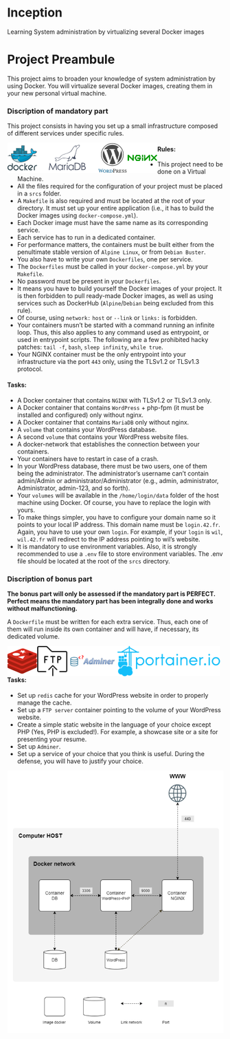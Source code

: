 # Inception
Learning System administration by virtualizing several Docker images

# Project Preambule

This project aims to broaden your knowledge of system administration by using Docker.
You will virtualize several Docker images, creating them in your new personal virtual machine.

### Discription of mandatory part
This project consists in having you set up a small infrastructure composed of different services under specific rules.

<img align="left" src="img/docker.svg" height="70">
<img align="left" src="img/mariadb.svg" height="70">
<img align="left" src="img/wordpress.svg" height="70">
<img align="left" src="img/nginx.svg" height="70">


#### Rules:
- This project need to be done on a Virtual Machine.
- All the files required for the configuration of your project must be placed in a `srcs` folder.
- A `Makefile` is also required and must be located at the root of your directory. It must set up your entire application (i.e., it has to build the Docker images using `docker-compose.yml`).
- Each Docker image must have the same name as its corresponding service.
- Each service has to run in a dedicated container.
- For performance matters, the containers must be built either from the penultimate stable version of `Alpine Linux`, or from `Debian Buster`.
- You also have to write your own `Dockerfiles`, one per service.
- The `Dockerfiles` must be called in your `docker-compose.yml` by your `Makefile`.
- No password must be present in your `Dockerfiles`.
- It means you have to build yourself the Docker images of your project. It is then forbidden to pull ready-made Docker images, as well as using services such as DockerHub (`Alpine`/`Debian` being excluded from this rule).
- Of course, using `network:` `host` or `--link` or `links:` is forbidden.
- Your containers musn’t be started with a command running an infinite loop. Thus, this also applies to any command used as entrypoint, or used in entrypoint scripts. The following are a few prohibited hacky patches: `tail -f`, `bash`, `sleep infinity`, `while true`.
- Your NGINX container must be the only entrypoint into your infrastructure via the port `443` only, using the TLSv1.2 or TLSv1.3 protocol.

#### Tasks:
- A Docker container that contains `NGINX` with TLSv1.2 or TLSv1.3 only.
- A Docker container that contains `WordPress` + php-fpm (it must be installed and configured) only without nginx.
- A Docker container that contains `MariaDB` only without nginx.
- A `volume` that contains your WordPress database.
- A second `volume` that contains your WordPress website files.
- A docker-network that establishes the connection between your containers.
- Your containers have to restart in case of a crash.
- In your WordPress database, there must be two users, one of them being the administrator. The administrator’s username can’t contain admin/Admin or administrator/Administrator (e.g., admin, administrator, Administrator, admin-123, and so forth).
- Your `volumes` will be available in the `/home/login/data` folder of the host machine using Docker. Of course, you have to replace the login with yours.
- To make things simpler, you have to configure your domain name so it points to your local IP address. This domain name must be `login.42.fr`. Again, you have to use your own `login`. For example, if your `login` is `wil`, `wil.42.fr` will redirect to the IP address pointing to wil’s website.
- It is mandatory to use environment variables. Also, it is strongly recommended to use a `.env` file to store environment variables. The .env file should be located at the root of the `srcs` directory.

### Discription of bonus part
__The bonus part will only be assessed if the mandatory part is PERFECT. Perfect means the mandatory part has been integrally done and works without malfunctioning.__

A `Dockerfile` must be written for each extra service. Thus, each one of them will run inside its own container and will have, if necessary, its dedicated volume.

<img align="left" src="img/redis.svg" height="70">
<img align="left" src="img/ftp.svg" height="70">
<img align="left" src="img/adminer.svg" height="70">
<img align="left" src="img/portainer.svg" height="70">
<br><br><br>

#### Tasks:
- Set up `redis` cache for your WordPress website in order to properly manage the cache.
- Set up a `FTP server` container pointing to the volume of your WordPress website.
- Create a simple static website in the language of your choice except PHP (Yes, PHP is excluded!). For example, a showcase site or a site for presenting your resume.
- Set up `Adminer`.
- Set up a service of your choice that you think is useful. During the defense, you
will have to justify your choice.

![basic](img/basic.png)

